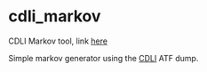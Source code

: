 # cdli_markov
CDLI Markov tool, link [here](https://willismonroe.github.io/cdli_markov/)

Simple markov generator using the [CDLI](https://cdli.ucla.edu/) ATF dump.
